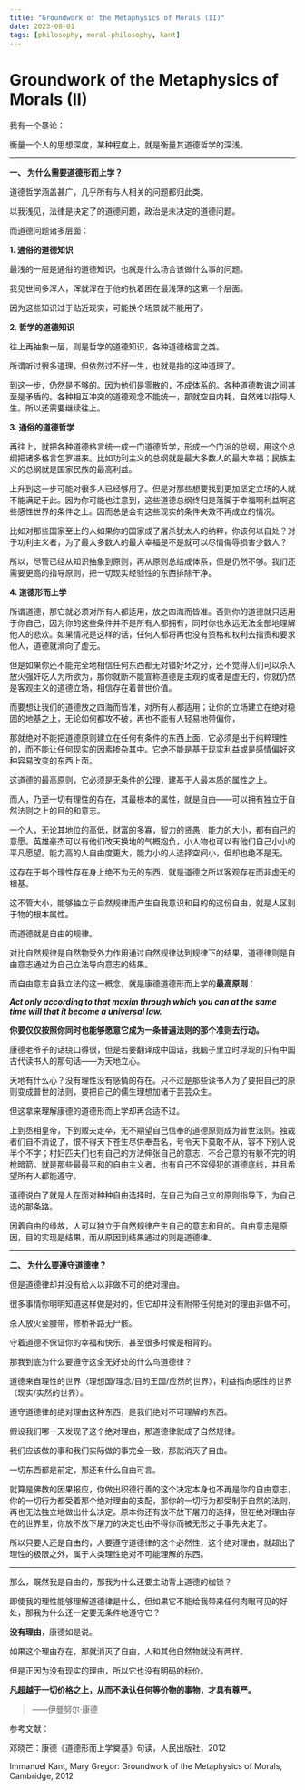 ```yaml
---
title: "Groundwork of the Metaphysics of Morals (II)"
date: 2023-08-01
tags: [philosophy, moral-philosophy, kant]
---
```


# Groundwork of the Metaphysics of Morals (II)


我有一个暴论：

衡量一个人的思想深度，某种程度上，就是衡量其道德哲学的深浅。

---

**一、 为什么需要道德形而上学？**

道德哲学涵盖甚广，几乎所有与人相关的问题都归此类。

以我浅见，法律是决定了的道德问题，政治是未决定的道德问题。

而道德问题诸多层面：

**1. 通俗的道德知识**

最浅的一层是通俗的道德知识，也就是什么场合该做什么事的问题。

我见世间多浑人，浑就浑在于他的执着困在最浅薄的这第一个层面。

因为这些知识过于贴近现实，可能换个场景就不能用了。

**2. 哲学的道德知识**

往上再抽象一层，则是哲学的道德知识，各种道德格言之类。

所谓听过很多道理，但依然过不好一生，也就是指的这种道理了。

到这一步，仍然是不够的。因为他们是零散的，不成体系的。各种道德教诲之间甚至是矛盾的。各种相互冲突的道德观念不能统一，那就空自内耗，自然难以指导人生。所以还需要继续往上。

**3. 通俗的道德哲学**

再往上，就把各种道德格言统一成一门道德哲学，形成一个门派的总纲，用这个总纲把诸多格言包罗进来。比如功利主义的总纲就是最大多数人的最大幸福；民族主义的总纲就是国家民族的最高利益。

上升到这一步可能对很多人已经够用了。但是对那些想要找到更加坚定立场的人就不能满足于此。因为你可能也注意到，这些道德总纲终归是落脚于幸福啊利益啊这些感性世界的条件之上。因而总是会有这些现实的条件失效不再成立的情况。

比如对那些国家至上的人如果你的国家成了屠杀犹太人的纳粹，你该何以自处？对于功利主义者，为了最大多数人的最大幸福是不是就可以尽情侮辱损害少数人？

所以，尽管已经从知识抽象到原则，再从原则总结成体系，但是仍然不够。我们还需要更高的指导原则，把一切现实经验性的东西排除干净。

**4. 道德形而上学**

所谓道德，那它就必须对所有人都适用，放之四海而皆准。否则你的道德就只适用于你自己，因为你的这些条件并不是所有人都拥有，同时你也永远无法全部地理解他人的悲欢。如果情况是这样的话，任何人都将再也没有资格和权利去指责和要求他人，道德就滑向了虚无。

但是如果你还不能完全地相信任何东西都无对错好坏之分，还不觉得人们可以杀人放火强奸吃人为所欲为，那你就断不能宣称道德是主观的或者是虚无的，你就仍然是客观主义的道德立场，相信存在着普世价值。

而要想让我们的道德放之四海而皆准，对所有人都适用；让你的立场建立在绝对稳固的地基之上，无论如何都攻不破，再也不能有人轻易地带偏你，

那就绝对不能把道德原则建立在任何有条件的东西上面，它必须是出于纯粹理性的，而不能让任何现实的因素掺杂其中。它绝不能是基于现实利益或是感情偏好这种容易改变的东西上面。

这道德的最高原则，它必须是无条件的公理，建基于人最本质的属性之上。

而人，乃至一切有理性的存在，其最根本的属性，就是自由——可以拥有独立于自然法则之上的目的和意志。

一个人，无论其地位的高低，财富的多寡，智力的贤愚，能力的大小，都有自己的意愿。英雄豪杰可以有他们改天换地的气概抱负，小人物也可以有他们自己小小的平凡愿望。能力高的人自由度更大，能力小的人选择空间小，但却也绝不是无。

这存在于每个理性存在身上绝不为无的东西，就是道德之所以客观存在而非虚无的根基。

这不管大小，能够独立于自然规律而产生自我意识和目的的这份自由，就是人区别于物的根本属性。

而道德就是自由的规律。

对比自然规律是自然物受外力作用通过自然规律达到规律下的结果，道德律则是自由意志通过为自己立法导向意志的结果。

而自由意志自我立法的这一概念，就是康德道德形而上学的**最高原则**：

***Act only according to that maxim through which you can at the same time will that it become a universal law.***

**你要仅仅按照你同时也能够愿意它成为一条普遍法则的那个准则去行动。**

康德老爷子的话绕口得很，但是若要翻译成中国话，我脑子里立时浮现的只有中国古代读书人的那句话——为天地立心。

天地有什么心？没有理性没有感情的存在。只不过是那些读书人为了要把自己的原则变成普世的法则，要把自己的儒生理想加诸于芸芸众生。

但这拿来理解康德的道德形而上学却再合适不过。

上到丞相皇帝，下到贩夫走卒，无不期望自己信奉的道德原则成为普世法则。独裁者们自不消说了，恨不得天下苍生尽供奉吾名，号令天下莫敢不从，容不下别人说半个不字；村妇匹夫们也有自己的方法伸张自己的意志，不合己意的有躲不完的明枪暗箭。就是那些最最平和的自由主义者，也有自己不容侵犯的道德底线，并且希望所有人都能遵守。

道德说白了就是人在面对种种自由选择时，在自己为自己立的原则指导下，为自己选的那条路。

因着自由的缘故，人可以独立于自然规律产生自己的意志和目的。自由意志是原因，目的实现是结果，而从原因到结果通过的则是道德律。

---

**二、 为什么要遵守道德律？**

但是道德律却并没有给人以非做不可的绝对理由。

很多事情你明明知道这样做是对的，但它却并没有附带任何绝对的理由非做不可。

杀人放火金腰带，修桥补路无尸骸。

守着道德不保证你的幸福和快乐，甚至很多时候是相背的。

那我到底为什么要遵守这全无好处的什么鸟道德律？

道德来自理性的世界（理想国/理念/目的王国/应然的世界），利益指向感性的世界（现实/实然的世界）。

遵守道德律的绝对理由这种东西，是我们绝对不可理解的东西。

假设我们哪一天发现了这个绝对理由，那道德律就成了自然规律。

我们应该做的事和我们实际做的事完全一致，那就消灭了自由。

一切东西都是前定，那还有什么自由可言。

就算是佛教的因果报应，你做出积德行善的这个决定本身也不再是你的自由意志，你的一切行为都受着那个绝对理由的支配，那你的一切行为都受制于自然的法则，再也无法独立地做出什么决定。原本你还有放不放下屠刀的选择，但在绝对理由存在的世界里，你放不放下屠刀的决定也由不得你而被无形之手事先决定了。

所以只要人还是自由的，人要遵守道德律的这个必然性，这个绝对理由，就超出了理性的极限之外，属于人类理性绝对不可能理解的东西。

---

那么，既然我是自由的，那我为什么还要主动背上道德的枷锁？

即使我的理性能够理解道德律是什么，但如果它不能给我带来任何肉眼可见的好处，那我为什么还一定要无条件地遵守它？

**没有理由**，康德如是说。

如果这个理由存在，那就消灭了自由，人和其他自然物就没有两样。

但是正因为没有现实的理由，所以它也没有明码的标价。

**凡超越于一切价格之上，从而不承认任何等价物的事物，才具有尊严。**

> ——伊曼努尔·康德

参考文献：

邓晓芒：康德《道德形而上学奠基》句读，人民出版社，2012

Immanuel Kant, Mary Gregor: Groundwork of the Metaphysics of Morals, Cambridge, 2012
